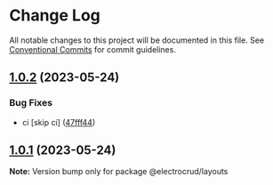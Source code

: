 # Change Log

All notable changes to this project will be documented in this file.
See [Conventional Commits](https://conventionalcommits.org) for commit guidelines.

## [1.0.2](https://github.com/garrylachman/ElectroCRUD/compare/v1.0.0...v1.0.2) (2023-05-24)

### Bug Fixes

- ci [skip ci] ([47fff44](https://github.com/garrylachman/ElectroCRUD/commit/47fff44ad3dcbde91b46d6bc21442c799ca3a731))

## [1.0.1](https://github.com/garrylachman/ElectroCRUD/compare/v1.0.0...v1.0.1) (2023-05-24)

**Note:** Version bump only for package @electrocrud/layouts
